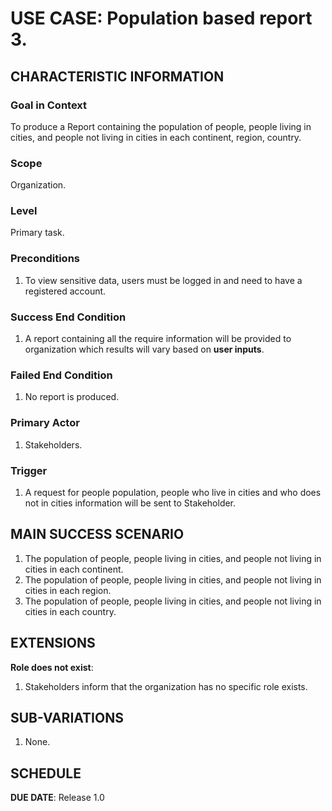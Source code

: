 # USE CASE: Population based report 3.

## CHARACTERISTIC INFORMATION

### Goal in Context

To produce a Report containing the population of people, people living in cities, and people not living in cities in each continent, region, country.

### Scope

Organization.

### Level

Primary task.

### Preconditions
 
1. To view sensitive data, users must be logged in and need to have a registered account.

### Success End Condition

1. A report containing all the require information will be provided to organization which results will vary based on **user inputs**.

### Failed End Condition

1. No report is produced.

### Primary Actor

1. Stakeholders.

### Trigger

1. A request for people population, people who live in cities and who does not in cities information will be sent to Stakeholder.

## MAIN SUCCESS SCENARIO

1. The population of people, people living in cities, and people not living in cities in each continent.
2. The population of people, people living in cities, and people not living in cities in each region.
3. The population of people, people living in cities, and people not living in cities in each country.

## EXTENSIONS

**Role does not exist**:

1. Stakeholders inform that the organization has no specific role exists.

## SUB-VARIATIONS

1. None.

## SCHEDULE

**DUE DATE**: Release 1.0
